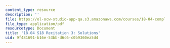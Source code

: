 ```yaml
---
content_type: resource
description: ''
file: https://ol-ocw-studio-app-qa.s3.amazonaws.com/courses/18-04-complex-variables-with-applications-spring-2018/9f481691b16e53bbd6c6c0b9360ea5d4_MIT18_04S18_Recit3-solutions.pdf
file_type: application/pdf
resourcetype: Document
title: '18.04 S18 Recitation 3: Solutions'
uid: 9f481691-b16e-53bb-d6c6-c0b9360ea5d4
---
```

